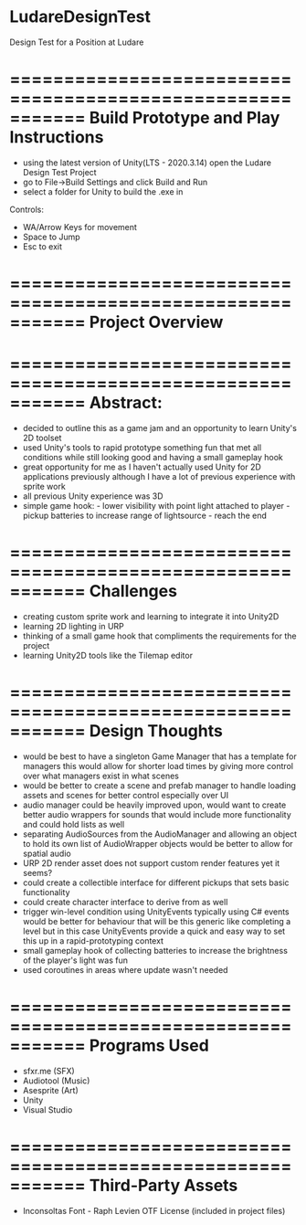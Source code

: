 # LudareDesignTest
Design Test for a Position at Ludare

===========================================================
Build Prototype and Play Instructions
===========================================================
- using the latest version of Unity(LTS - 2020.3.14) open the Ludare Design Test Project
- go to File->Build Settings and click Build and Run
- select a folder for Unity to build the .exe in 

Controls:
- WA/Arrow Keys for movement
- Space to Jump
- Esc to exit


===========================================================
Project Overview
===========================================================

===========================================================
Abstract:
===========================================================
- decided to outline this as a game jam and an opportunity to learn 
      Unity's 2D toolset
- used Unity's tools to rapid prototype something fun that met
      all conditions while still looking good and having a small gameplay hook
- great opportunity for me as I haven't actually used Unity for 
      2D applications previously although I have a lot of 
      previous experience with sprite work
- all previous Unity experience was 3D
- simple game hook: 
      - lower visibility with point light attached to player
      - pickup batteries to increase range of lightsource
      - reach the end

===========================================================
Challenges
===========================================================
- creating custom sprite work and learning to integrate it into Unity2D
- learning 2D lighting in URP
- thinking of a small game hook that compliments the requirements for the project
- learning Unity2D tools like the Tilemap editor
    
===========================================================
Design Thoughts
===========================================================
- would be best to have a singleton Game Manager that has a template for managers
      this would allow for shorter load times by giving more control over what 
      managers exist in what scenes
- would be better to create a scene and prefab manager to handle loading assets
      and scenes for better control especially over UI
- audio manager could be heavily improved upon, would want to create better audio wrappers
      for sounds that would include more functionality and could hold lists as well
- separating AudioSources from the AudioManager and allowing an object to hold its
      own list of AudioWrapper objects would be better to allow for spatial audio
- URP 2D render asset does not support custom render features yet it seems?
- could create a collectible interface for different pickups that sets basic functionality
- could create character interface to derive from as well
- trigger win-level condition using UnityEvents
      typically using C# events would be better for behaviour that will be this generic like
	  completing a level but in this case UnityEvents provide a quick and easy way to set this up
      in a rapid-prototyping context
- small gameplay hook of collecting batteries to increase the brightness of the player's light was fun
- used coroutines in areas where update wasn't needed 

===========================================================
Programs Used
===========================================================
- sfxr.me (SFX)
- Audiotool (Music)
- Asesprite (Art)
- Unity 
- Visual Studio

===========================================================
Third-Party Assets
===========================================================
- Inconsoltas Font - Raph Levien
     OTF License (included in project files)




